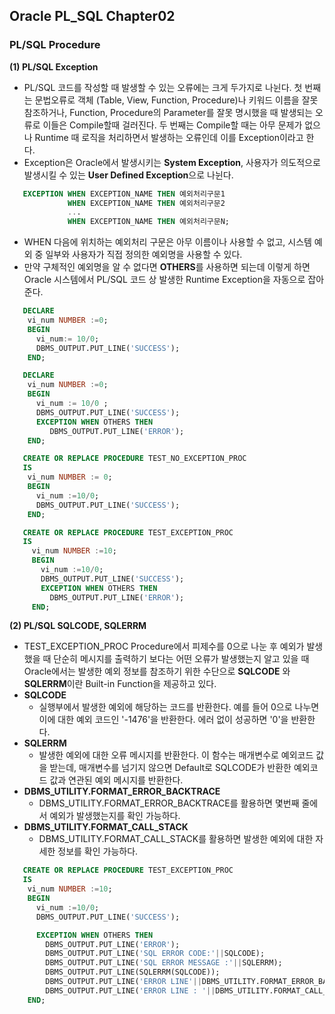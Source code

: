 ## Oracle PL_SQL Chapter02
### PL/SQL Procedure
**(1) PL/SQL Exception** 
- PL/SQL 코드를 작성할 때 발생할 수 있는 오류에는 크게 두가지로 나뉜다. 첫 번째는 문법오류로 객체 (Table, View, Function, Procedure)나 키워드 이름을 잘못 참조하거나, Function, Procedure의 Parameter를 잘못 명시했을 때 발생되는 오류로 이들은 Compile할때 걸러진다. 두 번째는 Compile할 때는 아무 문제가 없으나 Runtime 때 로직을 처리하면서 발생하는 오류인데 이를 Exception이라고 한다. 
- Exception은 Oracle에서 발생시키는 **System Exception**, 사용자가 의도적으로 발생시킬 수 있는 **User Defined Exception**으로 나뉜다. 
```SQL 
   EXCEPTION WHEN EXCEPTION_NAME THEN 예외처리구문1 
             WHEN EXCEPTION_NAME THEN 예외처리구문2
             ...
             WHEN EXCEPTION_NAME THEN 예외처리구문N;
```
- WHEN 다음에 위치하는 예외처리 구문은 아무 이름이나 사용할 수 없고, 시스템 예외 중 일부와 사용자가 직접 정의한 예외명을 사용할 수 있다.
- 만약 구체적인 예외명을 알 수 없다면 **OTHERS**를 사용하면 되는데 이렇게 하면 Oracle 시스템에서 PL/SQL 코드 상 발생한 Runtime Exception을 자동으로 잡아준다. 
```SQL
   DECLARE 
    vi_num NUMBER :=0;
    BEGIN 
      vi_num:= 10/0;
      DBMS_OUTPUT.PUT_LINE('SUCCESS');
    END;
```
```SQL
   DECLARE 
    vi_num NUMBER :=0;
    BEGIN  
      vi_num := 10/0 ;
      DBMS_OUTPUT.PUT_LINE('SUCCESS');
      EXCEPTION WHEN OTHERS THEN
         DBMS_OUTPUT.PUT_LINE('ERROR');
    END;
 ```

```SQL
   CREATE OR REPLACE PROCEDURE TEST_NO_EXCEPTION_PROC
   IS
    vi_num NUMBER := 0;
    BEGIN 
      vi_num :=10/0;
      DBMS_OUTPUT.PUT_LINE('SUCCESS');
    END;
```
```SQL
   CREATE OR REPLACE PROCEDURE TEST_EXCEPTION_PROC
   IS
     vi_num NUMBER :=10;
     BEGIN 
       vi_num :=10/0;
       DBMS_OUTPUT.PUT_LINE('SUCCESS');
       EXCEPTION WHEN OTHERS THEN
         DBMS_OUTPUT.PUT_LINE('ERROR');
     END;
```
**(2) PL/SQL SQLCODE, SQLERRM**
- TEST_EXCEPTION_PROC Procedure에서 피제수를 0으로 나눈 후 예외가 발생했을 때 단순히 메시지를 출력하기 보다는 어떤 오류가 발생했는지 알고 있을 때 Oracle에서는 발생한 예외 정보를 참조하기 위한 수단으로 **SQLCODE** 와 **SQLERRM**이란 Built-in Function을 제공하고 있다.    
- **SQLCODE** 
   - 실행부에서 발생한 예외에 해당하는 코드를 반환한다. 예를 들어 0으로 나누면 이에 대한 예외 코드인 '-1476'을 반환한다. 에러 없이 성공하면 '0'을 반환한다.
- **SQLERRM**
   - 발생한 예외에 대한 오류 메시지를 반환한다. 이 함수는 매개변수로 예외코드 값을 받는데, 매개변수를 넘기지 않으면 Default로 SQLCODE가 반환한 예외코드 값과 연관된 예외 메시지를 반환한다. 
- **DBMS_UTILITY.FORMAT_ERROR_BACKTRACE**
   - DBMS_UTILITY.FORMAT_ERROR_BACKTRACE를 활용하면 몇번째 줄에서 예외가 발생했는지를 확인 가능하다. 
- **DBMS_UTILITY.FORMAT_CALL_STACK**
   - DBMS_UTILITY.FORMAT_CALL_STACK를 활용하면 발생한 예외에 대한 자세한 정보를 확인 가능하다. 

```SQL 
   CREATE OR REPLACE PROCEDURE TEST_EXCEPTION_PROC
   IS
    vi_num NUMBER :=10;
    BEGIN 
      vi_num :=10/0;
      DBMS_OUTPUT.PUT_LINE('SUCCESS');

      EXCEPTION WHEN OTHERS THEN
        DBMS_OUTPUT.PUT_LINE('ERROR');
        DBMS_OUTPUT.PUT_LINE('SQL ERROR CODE:'||SQLCODE);
        DBMS_OUTPUT.PUT_LINE('SQL ERROR MESSAGE :'||SQLERRM);
        DBMS_OUTPUT.PUT_LINE(SQLERRM(SQLCODE));
        DBMS_OUTPUT.PUT_LINE('ERROR LINE'||DBMS_UTILITY.FORMAT_ERROR_BACKTRACE);
        DBMS_OUTPUT.PUT_LINE('ERROR LINE : '||DBMS_UTILITY.FORMAT_CALL_STACK);
    END;
```    
